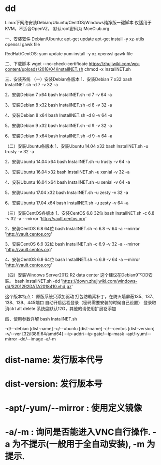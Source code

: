 # dd
Linux下网络安装Debian/Ubuntu/CentOS/Windows纯净版一键脚本
仅适用于KVM，不适合OpenVZ。
默认root密码为 MoeClub.org

一、安装软件
Debian/Ubuntu:
apt-get update
apt-get install -y xz-utils openssl gawk file

RedHat/CentOS:
yum update
yum install -y xz openssl gawk file

二、下载脚本
wget --no-check-certificate https://zhujiwiki.com/wp-content/uploads/2018/04/InstallNET.sh
chmod -x InstallNET.sh

三、安装系统
（一）安装Debian各版本
1、安装Debian 7 x32
bash InstallNET.sh -d 7 -v 32 -a

2、安装Debian 7 x64
bash InstallNET.sh -d 7 -v 64 -a

3、安装Debian 8 x32
bash InstallNET.sh -d 8 -v 32 -a

4、安装Debian 8 x64
bash InstallNET.sh -d 8 -v 64 -a

5、安装Debian 9 x32
bash InstallNET.sh -d 9 -v 32 -a

6、安装Debian 9 x64
bash InstallNET.sh -d 9 -v 64 -a

（二）安装Ubuntu各版本
1、安装Ubuntu 14.04 x32
bash InstallNET.sh -u trusty -v 32 -a

2、安装Ubuntu 14.04 x64
bash InstallNET.sh -u trusty -v 64 -a

3、安装Ubuntu 16.04 x32
bash InstallNET.sh -u xenial -v 32 -a

4、安装Ubuntu 16.04 x64
bash InstallNET.sh -u xenial -v 64 -a

5、安装Ubuntu 17.04 x32
bash InstallNET.sh -u zesty -v 32 -a

6、安装Ubuntu 17.04 x64
bash InstallNET.sh -u zesty -v 64 -a

（三）安装CentOS各版本
1、安装CentOS 6.8 32位
bash InstallNET.sh -c 6.8 -v 32 -a --mirror 'http://vault.centos.org'

2、安装CentOS 6.8 64位
bash InstallNET.sh -c 6.8 -v 64 -a --mirror 'http://vault.centos.org'

3、安装CentOS 6.9 32位
bash InstallNET.sh -c 6.9 -v 32 -a --mirror 'http://vault.centos.org'

4、安装CentOS 6.9 64位
bash InstallNET.sh -c 6.9 -v 64 -a --mirror 'http://vault.centos.org'

（四）安装Windows Server2012 R2 data center
这个建议在Debian9下DD安装。
bash InstallNET.sh -dd 'https://down.zhujiwiki.com/windows-dd/S2012R2DATA2018410.vhd.gz'

这个版本特点：
原版系统只添加驱动
打包防勒索补丁，在防火墙屏蔽135、137、138、139、445端口
自动开启远程登录（密码需要安装的时候自己设置）
登录取消ctrl alt delete
系统盘默认12G，其他的请使用扩展卷添加

四、使用参数详解
bash InstallNET.sh

-d/--debian [dist-name]
-u/--ubuntu [dist-name]
-c/--centos [dist-version]
-v/--ver [32/i386|64/amd64]
--ip-addr/--ip-gate/--ip-mask
-apt/-yum/--mirror
-dd/--image
-a/-m
# dist-name: 发行版本代号
# dist-version: 发行版本号
# -apt/-yum/--mirror : 使用定义镜像
# -a/-m : 询问是否能进入VNC自行操作. -a 为不提示(一般用于全自动安装), -m 为提示.
